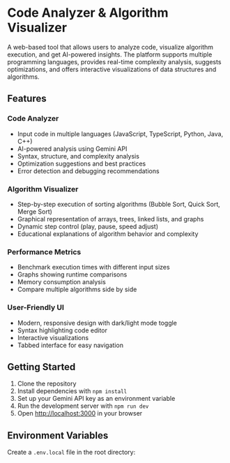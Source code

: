 # Code Analyzer & Algorithm Visualizer    
       
A web-based tool that allows users to analyze code, visualize algorithm execution, and get AI-powered insights. The platform supports multiple programming languages, provides real-time complexity analysis, suggests optimizations, and offers interactive visualizations of data structures and algorithms.    
 
## Features   
     
### Code Analyzer  
- Input code in multiple languages (JavaScript, TypeScript, Python, Java, C++)
- AI-powered analysis using Gemini API  
- Syntax, structure, and complexity analysis 
- Optimization suggestions and best practices 
- Error detection and debugging recommendations
 
### Algorithm Visualizer
- Step-by-step execution of sorting algorithms (Bubble Sort, Quick Sort, Merge Sort) 
- Graphical representation of arrays, trees, linked lists, and graphs
- Dynamic step control (play, pause, speed adjust)
- Educational explanations of algorithm behavior and complexity 

### Performance Metrics 
- Benchmark execution times with different input sizes
- Graphs showing runtime comparisons
- Memory consumption analysis
- Compare multiple algorithms side by side

### User-Friendly UI 
- Modern, responsive design with dark/light mode toggle
- Syntax highlighting code editor
- Interactive visualizations
- Tabbed interface for easy navigation

## Getting Started

1. Clone the repository
2. Install dependencies with `npm install`
3. Set up your Gemini API key as an environment variable
4. Run the development server with `npm run dev`
5. Open [http://localhost:3000](http://localhost:3000) in your browser

## Environment Variables

Create a `.env.local` file in the root directory:

